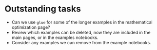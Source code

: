 # Outstanding tasks

- Can we use `glue` for some of the longer examples in the mathematical
  optimization page?
- Review which examples can be deleted, now they are included in the main
  pages, or in the examples notebooks.
- Consider any examples we can remove from the example notebooks.

